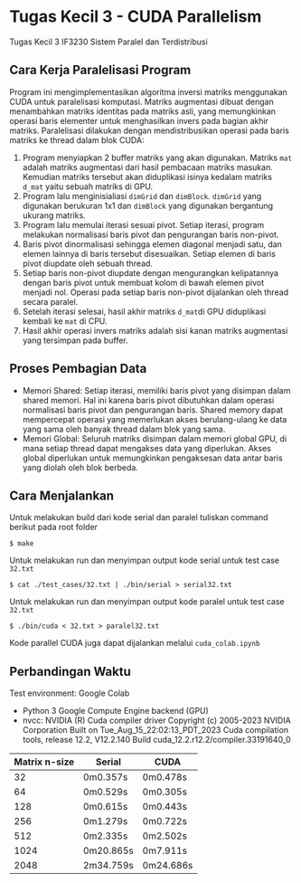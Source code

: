 # Tugas Kecil 3 - CUDA Parallelism

Tugas Kecil 3 IF3230 Sistem Paralel dan Terdistribusi

## Cara Kerja Paralelisasi Program
Program ini mengimplementasikan algoritma inversi matriks menggunakan CUDA untuk paralelisasi komputasi. Matriks augmentasi dibuat dengan menambahkan matriks identitas pada matriks asli, yang memungkinkan operasi baris elementer untuk menghasilkan invers pada bagian akhir matriks. Paralelisasi dilakukan dengan mendistribusikan operasi pada baris matriks ke thread dalam blok CUDA:

1. Program menyiapkan 2 buffer matriks yang akan digunakan. Matriks `mat` adalah matriks augmentasi dari hasil pembacaan matriks masukan. Kemudian matriks tersebut akan diduplikasi isinya kedalam matriks `d_mat` yaitu sebuah matriks di GPU.
2. Program lalu menginisialiasi `dimGrid` dan `dimBlock`. `dimGrid` yang digunakan berukuran 1x1 dan `dimBlock` yang digunakan bergantung ukurang matriks.
3. Program lalu memulai iterasi sesuai pivot. Setiap iterasi, program melakukan normalisasi baris pivot dan pengurangan baris non-pivot.
4. Baris pivot dinormalisasi sehingga elemen diagonal menjadi satu, dan elemen lainnya di baris tersebut disesuaikan. Setiap elemen di baris pivot diupdate oleh sebuah thread.
5. Setiap baris non-pivot diupdate dengan mengurangkan kelipatannya dengan baris pivot untuk membuat kolom di bawah elemen pivot menjadi nol. Operasi pada setiap baris non-pivot dijalankan oleh thread secara paralel.
6. Setelah iterasi selesai, hasil akhir matriks `d_mat`di GPU diduplikasi kembali ke `mat` di CPU.
7. Hasil akhir operasi invers matriks adalah sisi kanan matriks augmentasi yang tersimpan pada buffer. 

## Proses Pembagian Data
- Memori Shared: Setiap iterasi, memiliki baris pivot yang disimpan dalam shared memori. Hal ini karena baris pivot dibutuhkan dalam operasi normalisasi baris pivot dan pengurangan baris. Shared memory dapat mempercepat operasi yang memerlukan akses berulang-ulang ke data yang sama oleh banyak thread dalam blok yang sama. 
- Memori Global: Seluruh matriks disimpan dalam memori global GPU, di mana setiap thread dapat mengakses data yang diperlukan. Akses global diperlukan untuk memungkinkan pengaksesan data antar baris yang diolah oleh blok berbeda.

## Cara Menjalankan

Untuk melakukan build dari kode serial dan paralel tuliskan command berikut pada root folder
```
$ make
```
Untuk melakukan run dan menyimpan output kode serial untuk test case `32.txt`
```
$ cat ./test_cases/32.txt | ./bin/serial > serial32.txt
```
Untuk melakukan run dan menyimpan output kode paralel untuk test case `32.txt`
```
$ ./bin/cuda < 32.txt > paralel32.txt
```

Kode parallel CUDA juga dapat dijalankan melalui `cuda_colab.ipynb`


## Perbandingan Waktu
Test environment: Google Colab
- Python 3 Google Compute Engine backend (GPU)
- nvcc: NVIDIA (R) Cuda compiler driver
Copyright (c) 2005-2023 NVIDIA Corporation
Built on Tue_Aug_15_22:02:13_PDT_2023
Cuda compilation tools, release 12.2, V12.2.140
Build cuda_12.2.r12.2/compiler.33191640_0

| Matrix n-size | Serial    | CUDA      |
|---------------|-----------|-----------|
| 32            | 0m0.357s  | 0m0.478s  |
| 64            | 0m0.529s  | 0m0.305s  |
| 128           | 0m0.615s  | 0m0.443s  |
| 256           | 0m1.279s  | 0m0.722s  |
| 512           | 0m2.335s  | 0m2.502s  |
| 1024          | 0m20.865s | 0m7.911s  |
| 2048          | 2m34.759s | 0m24.686s |